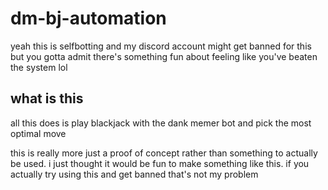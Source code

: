 # dm-bj-automation
yeah this is selfbotting and my discord account might get banned for this but you gotta admit there's something fun about feeling like you've beaten the system lol

## what is this
all this does is play blackjack with the dank memer bot and pick the most optimal move 

this is really more just a proof of concept rather than something to actually be used. i just thought it would be fun to make something like this. if you actually try using this and get banned that's not my problem
